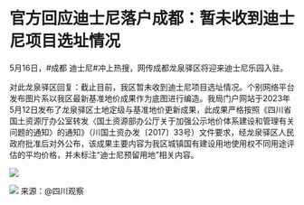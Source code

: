 # 官方回应迪士尼落户成都：暂未收到迪士尼项目选址情况

5月16日，#成都 迪士尼#冲上热搜，网传成都龙泉驿区将迎来迪士尼乐园入驻。

对此龙泉驿区回复：截止目前，我区暂未收到迪士尼项目选址情况。个别网络平台发布图片系以我区最新基准地价成果作为底图进行编造。我局门户网站于2023年5月12日发布了龙泉驿区土地定级与基准地价更新成果，此成果严格按照《四川省国土资源厅办公室转发〈国土资源部办公厅关于加强公示地价体系建设和管理有关问题的通知〉的通知》（川国土资办发〔2017〕33号）文件要求，经龙泉驿区人民政府批准后对外公布，该成果主要内容为我区城镇国有建设用地使用权不同用途评估的平均价格，并未标注“迪士尼预留用地”相关内容。

![](https://inews.gtimg.com/om_bt/Ob-ToxPhctGfMuW_3KVUH0-zmI7dn_QgiOafgog9MmQuIAA/1000)

![](https://inews.gtimg.com/om_bt/O1TPWVHcaYK6DydIrrm7bC_JLaievzJZE7fdaWiwt0JvwAA/1000)
来源：@四川观察


